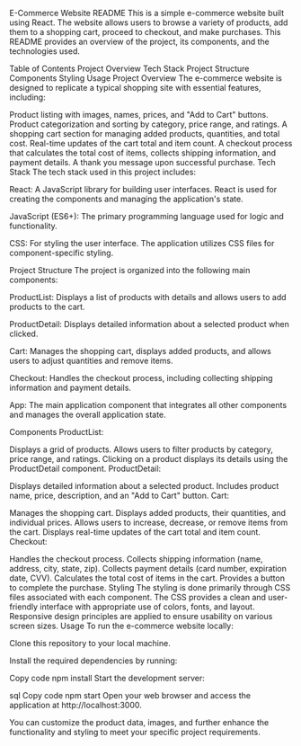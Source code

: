 E-Commerce Website README
This is a simple e-commerce website built using React. The website allows users to browse a variety of products, add them to a shopping cart, proceed to checkout, and make purchases. This README provides an overview of the project, its components, and the technologies used.

Table of Contents
Project Overview
Tech Stack
Project Structure
Components
Styling
Usage
Project Overview
The e-commerce website is designed to replicate a typical shopping site with essential features, including:

Product listing with images, names, prices, and "Add to Cart" buttons.
Product categorization and sorting by category, price range, and ratings.
A shopping cart section for managing added products, quantities, and total cost.
Real-time updates of the cart total and item count.
A checkout process that calculates the total cost of items, collects shipping information, and payment details.
A thank you message upon successful purchase.
Tech Stack
The tech stack used in this project includes:

React: A JavaScript library for building user interfaces. React is used for creating the components and managing the application's state.

JavaScript (ES6+): The primary programming language used for logic and functionality.

CSS: For styling the user interface. The application utilizes CSS files for component-specific styling.

Project Structure
The project is organized into the following main components:

ProductList: Displays a list of products with details and allows users to add products to the cart.

ProductDetail: Displays detailed information about a selected product when clicked.

Cart: Manages the shopping cart, displays added products, and allows users to adjust quantities and remove items.

Checkout: Handles the checkout process, including collecting shipping information and payment details.

App: The main application component that integrates all other components and manages the overall application state.

Components
ProductList:

Displays a grid of products.
Allows users to filter products by category, price range, and ratings.
Clicking on a product displays its details using the ProductDetail component.
ProductDetail:

Displays detailed information about a selected product.
Includes product name, price, description, and an "Add to Cart" button.
Cart:

Manages the shopping cart.
Displays added products, their quantities, and individual prices.
Allows users to increase, decrease, or remove items from the cart.
Displays real-time updates of the cart total and item count.
Checkout:

Handles the checkout process.
Collects shipping information (name, address, city, state, zip).
Collects payment details (card number, expiration date, CVV).
Calculates the total cost of items in the cart.
Provides a button to complete the purchase.
Styling
The styling is done primarily through CSS files associated with each component.
The CSS provides a clean and user-friendly interface with appropriate use of colors, fonts, and layout.
Responsive design principles are applied to ensure usability on various screen sizes.
Usage
To run the e-commerce website locally:

Clone this repository to your local machine.

Install the required dependencies by running:

Copy code
npm install
Start the development server:

sql
Copy code
npm start
Open your web browser and access the application at http://localhost:3000.

You can customize the product data, images, and further enhance the functionality and styling to meet your specific project requirements.
